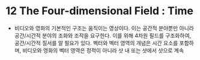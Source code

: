 # 12 The Four-dimensional Field : Time
 * 비디오와 영화의 기본적인 구조는 움직이는 영상이다. 이는 공간적 분야뿐만 아니라 공간/시간적 분야의 조화와 조작을 요구한다. 
 이를 위해 4차원 필드를 구조화하여, 공간/시간적 질서를 알 필요가 있다. 벡터와 벡터 영역의 개념은 시간 요소를 포함하며, 비디오와 영화의 벡터 영역은 정적이 아니라 샷 내 또는 샷에서 샷으로 계속 
 
